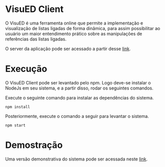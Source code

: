 # VisuED Client

O VisuED é uma ferramenta online que permite a implementação e visualização de listas ligadas de forma dinâmica, para assim possibilitar ao usuário um maior entendimento prático sobre as manipulações de referências das listas ligadas.

O server da aplicação pode ser acessado a partir desse [link](https://github.com/davilaerte/visualization-server).

# Execução

O VisuED Client pode ser levantado pelo npm. Logo deve-se instalar o NodeJs em seu sistema, e a partir disso, rodar os seguintes comandos.

Execute o seguinte comando para instalar as dependências do sistema.
```
npm install
```
Posteriormente, execute o comando a seguir para levantar o sistema.
```
npm start
```
# Demostração

Uma versão demonstrativa do sistema pode ser acessada neste [link](http://vps16522.publiccloud.com.br/).
